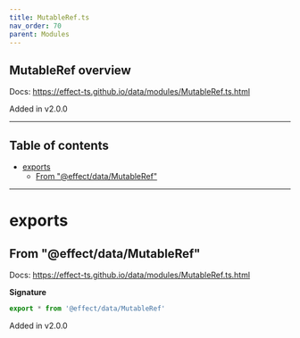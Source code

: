```yaml
---
title: MutableRef.ts
nav_order: 70
parent: Modules
---
```


## MutableRef overview

Docs: https://effect-ts.github.io/data/modules/MutableRef.ts.html

Added in v2.0.0

---

<h2 class="text-delta">Table of contents</h2>

- [exports](#exports)
  - [From "@effect/data/MutableRef"](#from-effectdatamutableref)

---

# exports

## From "@effect/data/MutableRef"

Docs: https://effect-ts.github.io/data/modules/MutableRef.ts.html

**Signature**

```ts
export * from '@effect/data/MutableRef'
```

Added in v2.0.0
